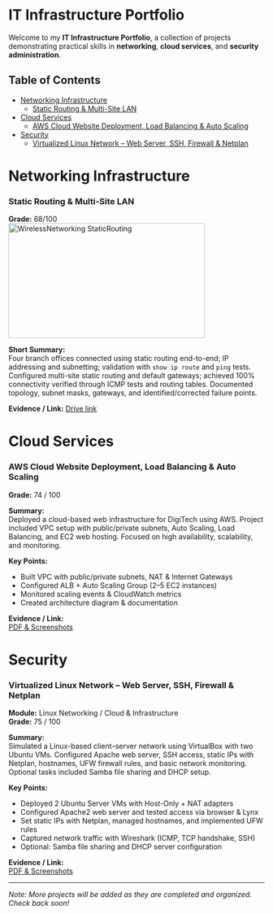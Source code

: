 # IT Infrastructure Portfolio

Welcome to my **IT Infrastructure Portfolio**, a collection of projects demonstrating practical skills in **networking**, **cloud services**, and **security administration**.



## Table of Contents
- [Networking Infrastructure](#networking-infrastructure)
  - [Static Routing & Multi-Site LAN ](#static-routing--multi-site-lan)
- [Cloud Services](#cloud-services)
  - [AWS Cloud Website Deployment, Load Balancing & Auto Scaling](#aws-cloud-website-deployment-load-balancing--auto-scaling)
- [Security](#security)
  - [Virtualized Linux Network – Web Server, SSH, Firewall & Netplan](#virtualized-linux-network--web-server-ssh-firewall--netplan)



# Networking Infrastructure

### Static Routing & Multi-Site LAN 
**Grade:** 68/100  
<img width="386" height="226" alt="WirelessNetworking StaticRouting" src="https://github.com/user-attachments/assets/1ddfa98e-08fa-4374-b81c-0885c6184ebb" />

**Short Summary:**  
Four branch offices connected using static routing end-to-end; IP addressing and subnetting; validation with `show ip route` and `ping` tests. Configured multi-site static routing and default gateways; achieved 100% connectivity verified through ICMP tests and routing tables. Documented topology, subnet masks, gateways, and identified/corrected failure points.  

**Evidence / Link:**
[Drive link](https://drive.google.com/file/d/1RZ8Ov3vZDY_3PCK38dX8iDIbSuHVqtj8/preview)







# Cloud Services

### AWS Cloud Website Deployment, Load Balancing & Auto Scaling
**Grade:** 74 / 100  

**Summary:**  
Deployed a cloud-based web infrastructure for DigiTech using AWS. Project included VPC setup with public/private subnets, Auto Scaling, Load Balancing, and EC2 web hosting. Focused on high availability, scalability, and monitoring.  

**Key Points:**  
- Built VPC with public/private subnets, NAT & Internet Gateways  
- Configured ALB + Auto Scaling Group (2–5 EC2 instances)  
- Monitored scaling events & CloudWatch metrics  
- Created architecture diagram & documentation  

**Evidence / Link:**  
[PDF & Screenshots](https://drive.google.com/file/d/1CBl7_MD7yTS1zjj8pXAw8xe2K46XSdZt/preview)  





# Security

### Virtualized Linux Network – Web Server, SSH, Firewall & Netplan
**Module:** Linux Networking / Cloud & Infrastructure  
**Grade:** 75 / 100  

**Summary:**  
Simulated a Linux-based client–server network using VirtualBox with two Ubuntu VMs. Configured Apache web server, SSH access, static IPs with Netplan, hostnames, UFW firewall rules, and basic network monitoring. Optional tasks included Samba file sharing and DHCP setup.  

**Key Points:**  
- Deployed 2 Ubuntu Server VMs with Host-Only + NAT adapters  
- Configured Apache2 web server and tested access via browser & Lynx  
- Set static IPs with Netplan, managed hostnames, and implemented UFW rules  
- Captured network traffic with Wireshark (ICMP, TCP handshake, SSH)  
- Optional: Samba file sharing and DHCP server configuration  

**Evidence / Link:**  
[PDF & Screenshots](https://drive.google.com/file/d/1zl7VjZhvqkcNDjDjMj-3KsLx8Qs8qTaF/preview)  

----

*Note: More projects will be added as they are completed and organized. Check back soon!*





